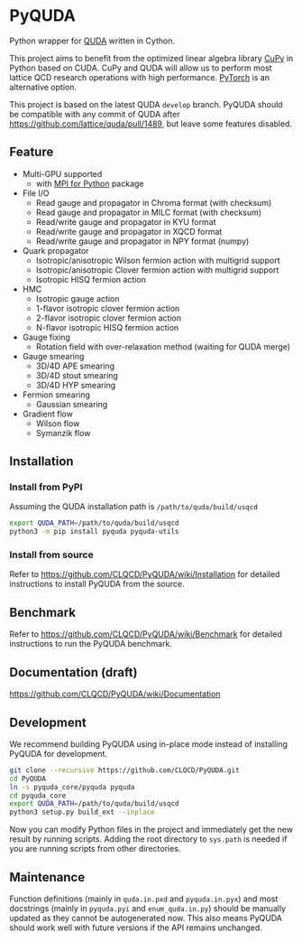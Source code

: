 # PyQUDA

Python wrapper for [QUDA](https://github.com/lattice/quda) written in Cython.

This project aims to benefit from the optimized linear algebra library [CuPy](https://cupy.dev/) in Python based on CUDA. CuPy and QUDA will allow us to perform most lattice QCD research operations with high performance. [PyTorch](https://pytorch.org/) is an alternative option.

This project is based on the latest QUDA `develop` branch. PyQUDA should be compatible with any commit of QUDA after https://github.com/lattice/quda/pull/1489, but leave some features disabled.

## Feature

- Multi-GPU supported
  - with [MPI for Python](https://mpi4py.readthedocs.io/en/stable/) package
- File I/O
  - Read gauge and propagator in Chroma format (with checksum)
  - Read gauge and propagator in MILC format (with checksum)
  - Read/write gauge and propagator in KYU format
  - Read/write gauge and propagator in XQCD format
  - Read/write gauge and propagator in NPY format (numpy)
- Quark propagator
  - Isotropic/anisotropic Wilson fermion action with multigrid support
  - Isotropic/anisotropic Clover fermion action with multigrid support
  - Isotropic HISQ fermion action
- HMC
  - Isotropic gauge action
  - 1-flavor isotropic clover fermion action
  - 2-flavor isotropic clover fermion action
  - N-flavor isotropic HISQ fermion action
- Gauge fixing
  - Rotation field with over-relaxation method (waiting for QUDA merge)
- Gauge smearing
  - 3D/4D APE smearing
  - 3D/4D stout smearing
  - 3D/4D HYP smearing
- Fermion smearing
  - Gaussian smearing
- Gradient flow
  - Wilson flow
  - Symanzik flow

## Installation

### Install from PyPI

Assuming the QUDA installation path is `/path/to/quda/build/usqcd`

```bash
export QUDA_PATH=/path/to/quda/build/usqcd
python3 -m pip install pyquda pyquda-utils
```

### Install from source

Refer to https://github.com/CLQCD/PyQUDA/wiki/Installation for detailed instructions to install PyQUDA from the source.

## Benchmark

Refer to https://github.com/CLQCD/PyQUDA/wiki/Benchmark for detailed instructions to run the PyQUDA benchmark.

## Documentation (draft)

https://github.com/CLQCD/PyQUDA/wiki/Documentation

## Development

We recommend building PyQUDA using in-place mode instead of installing PyQUDA for development.

```bash
git clone --recursive https://github.com/CLQCD/PyQUDA.git
cd PyQUDA
ln -s pyquda_core/pyquda pyquda
cd pyquda_core
export QUDA_PATH=/path/to/quda/build/usqcd
python3 setup.py build_ext --inplace
```

Now you can modify Python files in the project and immediately get the new result by running scripts. Adding the root directory to `sys.path` is needed if you are running scripts from other directories.

## Maintenance

Function definitions (mainly in `quda.in.pxd` and `pyquda.in.pyx`) and most docstrings (mainly in `pyquda.pyi` and `enum_quda.in.py`) should be manually updated as they cannot be autogenerated now. This also means PyQUDA should work well with future versions if the API remains unchanged.
